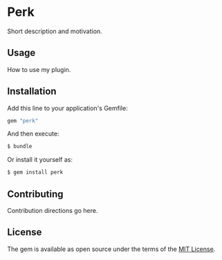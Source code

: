 # Perk
Short description and motivation.

## Usage
How to use my plugin.

## Installation
Add this line to your application's Gemfile:

```ruby
gem "perk"
```

And then execute:
```bash
$ bundle
```

Or install it yourself as:
```bash
$ gem install perk
```

## Contributing
Contribution directions go here.

## License
The gem is available as open source under the terms of the [MIT License](https://opensource.org/licenses/MIT).
